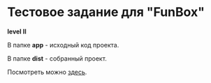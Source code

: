 # Тестовое задание для "FunBox"
**level II**

В папке **app** - исходный код проекта.

В папке **dist** - собранный проект.

Посмотреть можно [здесь](https://baskinbask.github.io/projects/fbox/).
